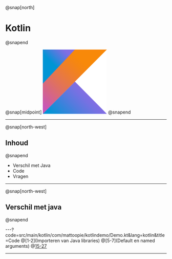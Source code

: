 @snap[north]
# Kotlin
@snapend

@snap[midpoint]
<img src="presentation/assets/logo.png" width="200" height="200" alt="Kotlin logo"/>
@snapend

---
@snap[north-west]
## Inhoud
@snapend

* Verschil met Java
* Code
* Vragen

---
@snap[north-west]
## Verschil met java
@snapend

---?code=src/main/kotlin/com/mattoopie/kotlindemo/Demo.kt&lang=kotlin&title=Code
@[1-2](Importeren van Java libraries)
@[5-7](Default en named arguments)
@[15-27](Nullability)


---
